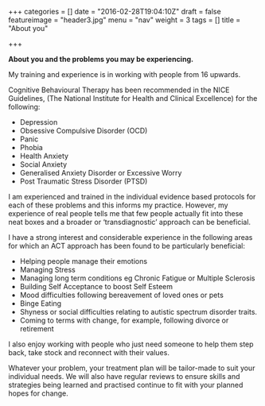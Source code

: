 +++
categories = []
date = "2016-02-28T19:04:10Z"
draft = false
featureimage = "header3.jpg"
menu = "nav"
weight = 3
tags = []
title = "About you"

+++

**About you and the problems you may be experiencing.**


My training and experience is in working with people from 16 upwards.


Cognitive Behavioural Therapy has been recommended in the NICE Guidelines, (The National Institute for Health and Clinical Excellence) for the following:


* Depression
* Obsessive Compulsive Disorder (OCD)
* Panic
* Phobia
* Health Anxiety
* Social Anxiety
* Generalised Anxiety Disorder or Excessive Worry
* Post Traumatic Stress Disorder (PTSD)


I am experienced and trained in the individual evidence based protocols for each of these problems and this informs my practice. However, my experience of real people tells me that few people actually fit into these neat boxes and a broader or ‘transdiagnostic’ approach can be beneficial. 


I have a strong interest and considerable experience in the following areas 
for which an ACT approach has been found to be particularly beneficial: 

* Helping people manage their emotions 
* Managing Stress 
* Managing long term conditions eg Chronic Fatigue or Multiple Sclerosis
* Building Self Acceptance  to boost Self Esteem
* Mood difficulties following bereavement of loved ones or pets
* Binge Eating
* Shyness or social difficulties relating to autistic spectrum disorder traits.
* Coming to terms with change, for example, following divorce or retirement 


I also enjoy working with people who just need someone to help them step back, 
take stock and reconnect with their values.


Whatever your problem, your treatment plan will be tailor-made to suit your 
individual needs. We will also have regular reviews to ensure skills and 
strategies being learned and practised continue to fit with your planned hopes 
for change.
